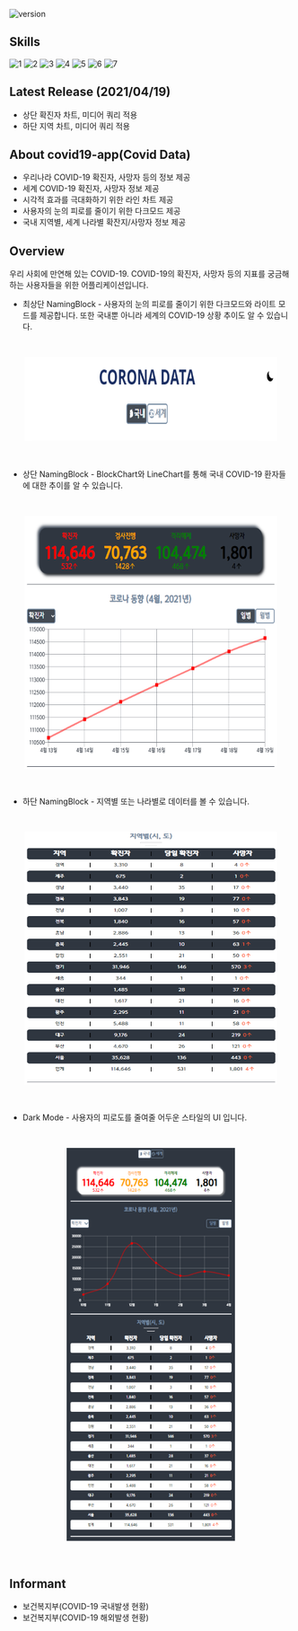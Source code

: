 ![version](https://img.shields.io/github/v/release/po4tion/covid19-app)

## Skills

![1](https://img.shields.io/badge/axios-0.21.1-green)
![2](https://img.shields.io/badge/chart.js-2.9.4-green)
![3](https://img.shields.io/badge/react--icons-4.2.0-green)
![4](https://img.shields.io/badge/react--redux-7.2.2-green)
![5](https://img.shields.io/badge/redux--actions-2.6.5-green)
![6](https://img.shields.io/badge/styled--components-5.2.1-green)
![7](https://img.shields.io/badge/-Atomic--Pattern-green)

## Latest Release (2021/04/19)

- 상단 확진자 차트, 미디어 쿼리 적용
- 하단 지역 차트, 미디어 쿼리 적용

## About covid19-app(Covid Data)

- 우리나라 COVID-19 확진자, 사망자 등의 정보 제공
- 세계 COVID-19 확진자, 사망자 정보 제공
- 시각적 효과를 극대화하기 위한 라인 차트 제공
- 사용자의 눈의 피로를 줄이기 위한 다크모드 제공
- 국내 지역별, 세계 나라별 확잔지/사망자 정보 제공


## Overview

우리 사회에 만연해 있는 COVID-19.
COVID-19의 확진자, 사망자 등의 지표를 궁금해하는 사용자들을 위한 어플리케이션입니다.

- 최상단 NamingBlock - 사용자의 눈의 피로를 줄이기 위한 다크모드와 라이트 모드를 제공합니다. 또한 국내뿐 아니라 세계의 COVID-19 상황 추이도 알 수 있습니다.
<br />
<p align="center"><img src="/doc/images/CORONA_DATA_최상단.png" width="450px" height="150px" title="CORONA_DATA_최상단" alt="COVID"></img></p><br/>

- 상단 NamingBlock - BlockChart와 LineChart를 통해 국내 COVID-19 환자들에 대한 추이를 알 수 있습니다.
<br />
<p align="center"><img src="/doc/images/CORONA_DATA_상단.png" width="450px" height="450px" title="CORONA_DATA_상단" alt="COVID"></img></p><br/>

- 하단 NamingBlock - 지역별 또는 나라별로 데이터를 볼 수 있습니다.
<br />
<p align="center"><img src="/doc/images/CORONA_DATA_하단.png" width="450px" height="450px" title="CORONA_DATA_하단" alt="COVID"></img></p><br/>

- Dark Mode - 사용자의 피로도를 줄여줄 어두운 스타일의 UI 입니다.
<br />
<p align="center"><img src="/doc/images/CORONA_DARK.png" width="300px" height="700px" title="CORONA_DARK" alt="COVID"></img></p><br/>

## Informant

- 보건복지부(COVID-19 국내발생 현황)
- 보건복지부(COVID-19 해외발생 현황)
